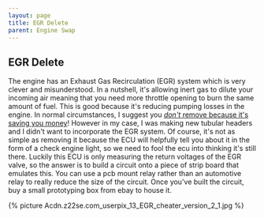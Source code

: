 ```yaml
---
layout: page
title: EGR Delete
parent: Engine Swap
---
```

## EGR Delete

The engine has an Exhaust Gas Recirculation (EGR) system which is very clever and misunderstood. In a nutshell, it's allowing inert gas to dilute your incoming air meaning that you need more throttle opening to burn the same amount of fuel. This is good because it's reducing pumping losses in the engine. In normal circumstances, I suggest you [*don't* remove because it's saving you money](http://www.tuneruniversity.com/blog/2012/05/dont-block-or-remove-the-egr-valve-its-saving-you-money/)! However in my case, I was making new tubular headers and I didn't want to incorporate the EGR system. Of course, it's not as simple as removing it because the ECU will helpfully tell you about it in the form of a check engine light, so we need to fool the ecu into thinking it's still there.  Luckily this ECU is only measuring the return voltages of the EGR valve, so the answer is to build a circuit onto a piece of strip board that emulates this. You can use a pcb mount relay rather than an automotive relay to really reduce the size of the circuit. Once you've built the circuit, buy a small prototyping box from ebay to house it.

{% picture Acdn.z22se.com_userpix_13_EGR_cheater_version_2_1.jpg %}


